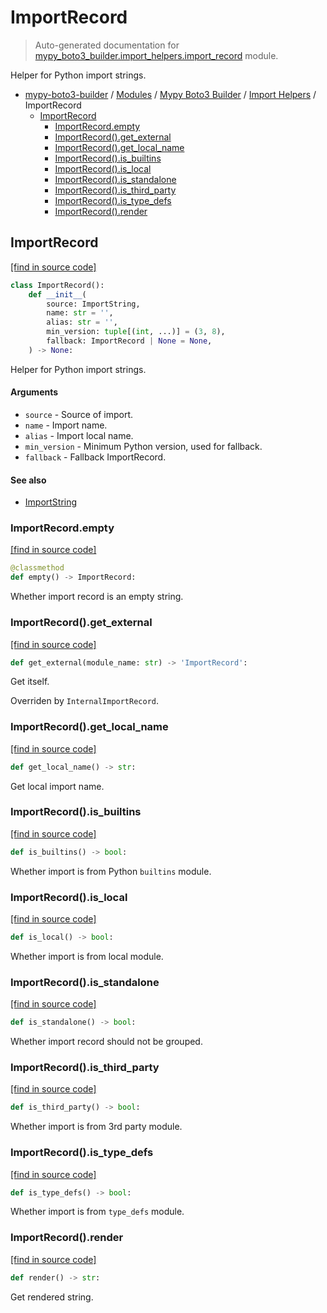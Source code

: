 # ImportRecord

> Auto-generated documentation for [mypy_boto3_builder.import_helpers.import_record](https://github.com/vemel/mypy_boto3_builder/blob/main/mypy_boto3_builder/import_helpers/import_record.py) module.

Helper for Python import strings.

- [mypy-boto3-builder](../../README.md#mypy_boto3_builder) / [Modules](../../MODULES.md#mypy-boto3-builder-modules) / [Mypy Boto3 Builder](../index.md#mypy-boto3-builder) / [Import Helpers](index.md#import-helpers) / ImportRecord
    - [ImportRecord](#importrecord)
        - [ImportRecord.empty](#importrecordempty)
        - [ImportRecord().get_external](#importrecordget_external)
        - [ImportRecord().get_local_name](#importrecordget_local_name)
        - [ImportRecord().is_builtins](#importrecordis_builtins)
        - [ImportRecord().is_local](#importrecordis_local)
        - [ImportRecord().is_standalone](#importrecordis_standalone)
        - [ImportRecord().is_third_party](#importrecordis_third_party)
        - [ImportRecord().is_type_defs](#importrecordis_type_defs)
        - [ImportRecord().render](#importrecordrender)

## ImportRecord

[[find in source code]](https://github.com/vemel/mypy_boto3_builder/blob/main/mypy_boto3_builder/import_helpers/import_record.py#L11)

```python
class ImportRecord():
    def __init__(
        source: ImportString,
        name: str = '',
        alias: str = '',
        min_version: tuple[(int, ...)] = (3, 8),
        fallback: ImportRecord | None = None,
    ) -> None:
```

Helper for Python import strings.

#### Arguments

- `source` - Source of import.
- `name` - Import name.
- `alias` - Import local name.
- `min_version` - Minimum Python version, used for fallback.
- `fallback` - Fallback ImportRecord.

#### See also

- [ImportString](import_string.md#importstring)

### ImportRecord.empty

[[find in source code]](https://github.com/vemel/mypy_boto3_builder/blob/main/mypy_boto3_builder/import_helpers/import_record.py#L46)

```python
@classmethod
def empty() -> ImportRecord:
```

Whether import record is an empty string.

### ImportRecord().get_external

[[find in source code]](https://github.com/vemel/mypy_boto3_builder/blob/main/mypy_boto3_builder/import_helpers/import_record.py#L159)

```python
def get_external(module_name: str) -> 'ImportRecord':
```

Get itself.

Overriden by `InternalImportRecord`.

### ImportRecord().get_local_name

[[find in source code]](https://github.com/vemel/mypy_boto3_builder/blob/main/mypy_boto3_builder/import_helpers/import_record.py#L113)

```python
def get_local_name() -> str:
```

Get local import name.

### ImportRecord().is_builtins

[[find in source code]](https://github.com/vemel/mypy_boto3_builder/blob/main/mypy_boto3_builder/import_helpers/import_record.py#L119)

```python
def is_builtins() -> bool:
```

Whether import is from Python `builtins` module.

### ImportRecord().is_local

[[find in source code]](https://github.com/vemel/mypy_boto3_builder/blob/main/mypy_boto3_builder/import_helpers/import_record.py#L141)

```python
def is_local() -> bool:
```

Whether import is from local module.

### ImportRecord().is_standalone

[[find in source code]](https://github.com/vemel/mypy_boto3_builder/blob/main/mypy_boto3_builder/import_helpers/import_record.py#L167)

```python
def is_standalone() -> bool:
```

Whether import record should not be grouped.

### ImportRecord().is_third_party

[[find in source code]](https://github.com/vemel/mypy_boto3_builder/blob/main/mypy_boto3_builder/import_helpers/import_record.py#L131)

```python
def is_third_party() -> bool:
```

Whether import is from 3rd party module.

### ImportRecord().is_type_defs

[[find in source code]](https://github.com/vemel/mypy_boto3_builder/blob/main/mypy_boto3_builder/import_helpers/import_record.py#L125)

```python
def is_type_defs() -> bool:
```

Whether import is from `type_defs` module.

### ImportRecord().render

[[find in source code]](https://github.com/vemel/mypy_boto3_builder/blob/main/mypy_boto3_builder/import_helpers/import_record.py#L53)

```python
def render() -> str:
```

Get rendered string.
